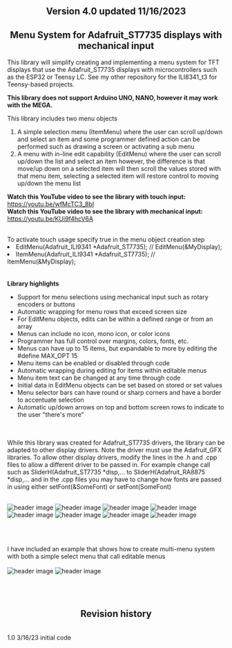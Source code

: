 <b><h2><center>Version 4.0 updated 11/16/2023</center></h1></b>

<b><h2><center>Menu System for Adafruit_ST7735 displays with mechanical input</center></h1></b>

This library will simplify creating and implementing a menu system for TFT displays that use the Adafruit_ST7735 displays with microcontrollers such as the ESP32 or Teensy LC. See my other repository for the ILI8341_t3 for Teensy-based projects.
<br>

<b>This library does not support Arduino UNO, NANO, however it may work with the MEGA.</b>

This library includes two menu objects
<br>

  1) A simple selection menu (ItemMenu) where the user can scroll up/down and select
  an item and some programmer defined action can be performed such as drawing a screen or activating a sub menu
  2) A menu with in-line edit capability (EditMenu) where the user can scroll up/down the list and select an item
  however, the difference is that move/up down on a selected item will then scroll the values stored with that
  menu item, selecting a selected item will restore control to moving up/down the menu list

<b>Watch this YouTube video to see the library with touch input:</b> https://youtu.be/wfMcTC3_8bI
<br>
<b>Watch this YouTube video to see the library with mechanical input:</b> https://youtu.be/KUi9f4hcV6A

<br>
To activate touch usage specify true in the menu object creation step

  <li>EditMenu(Adafruit_ILI9341 *Adafruit_ST7735); // EditMenu(&MyDisplay);</li>
  <li>ItemMenu(Adafruit_ILI9341 *Adafruit_ST7735); // ItemMenu(&MyDisplay);</li>

<br>
<br>
 <b>Library highlights</b>
  <ul>
  <li>Support for menu selections using mechanical input such as rotary encoders or buttons</li> 
  <li>Automatic wrapping for menu rows that exceed screen size</li> 
  <li>For EditMenu objects, edits can be within a defined range or from an array</li> 
  <li>Menus can include no icon, mono icon, or color icons</li> 
  <li>Programmer has full control over margins, colors, fonts, etc. </li> 
  <li>Menus can have up to 15 items, but expandable to more by editing the #define MAX_OPT 15</li> 
  <li>Menu items can be enabled or disabled through code</li> 
  <li>Automatic wrapping during editing for items within editable menus</li> 
  <li>Menu item text can be changed at any time through code</li> 
  <li>Initial data in EditMenu objects can be set based on stored or set values</li>
  <li>Menu selector bars can have round or sharp corners and have a border to accentuate selection</li>
  <li>Automatic up/down arrows on top and bottom screen rows to indicate to the user "there's more"</li>
</ul> 
  <br>
  <br>
While this library was created for Adafruit_ST7735 drivers, the library can be adapted to other display drivers. Note the driver must use the Adafruit_GFX libraries. To allow other display drivers, modify the lines in the .h and .cpp files to allow a different driver to be passed in. For example change call such as SliderH(Adafruit_ST7735 *disp,... to SliderH(Adafruit_RA8875 *disp,... and in the .cpp files you may have to change how fonts are passed in using either setFont(&SomeFont) or setFont(SomeFont)
<br>
<br>

![header image](https://raw.github.com/KrisKasprzak/ILI9341_t3_Menu/master/Images/0003.jpg)
![header image](https://raw.github.com/KrisKasprzak/ILI9341_t3_Menu/master/Images/0006.jpg)
![header image](https://raw.github.com/KrisKasprzak/ILI9341_t3_Menu/master/Images/0007.jpg)
![header image](https://raw.github.com/KrisKasprzak/ILI9341_t3_Menu/master/Images/0021.jpg)
![header image](https://raw.github.com/KrisKasprzak/ILI9341_t3_Menu/master/Images/0023.jpg)
![header image](https://raw.github.com/KrisKasprzak/ILI9341_t3_Menu/master/Images/0044.jpg)
![header image](https://raw.github.com/KrisKasprzak/ILI9341_t3_Menu/master/Images/0073.jpg)
![header image](https://raw.github.com/KrisKasprzak/ILI9341_t3_Menu/master/Images/0074.jpg)

<br>
<br>

I have included an example that shows how to create multi-menu system with both a simple select menu that call editable menus
<br>
 <br>
![header image](https://raw.github.com/KrisKasprzak/ILI9341_t3_Menu/master/Images/0003.jpg)
![header image](https://raw.github.com/KrisKasprzak/ILI9341_t3_Menu/master/Images/0073.jpg)

<br>
<br>
<b><h2><center>Revision history</center></h1></b>
<br>
1.0		3/16/23   initial code<br>

